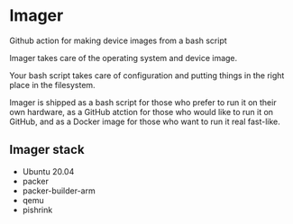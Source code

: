 # Imager
Github action for making device images from a bash script

Imager takes care of the operating system and device image.

Your bash script takes care of configuration and putting things in the right place in the filesystem.  

Imager is shipped as a bash script for those who prefer to run it on their own hardware, as a GitHub atction for those who would like to run it on GitHub, and as a Docker image for those who want to run it real fast-like. 

## Imager stack

* Ubuntu 20.04
* packer
* packer-builder-arm
* qemu
* pishrink
